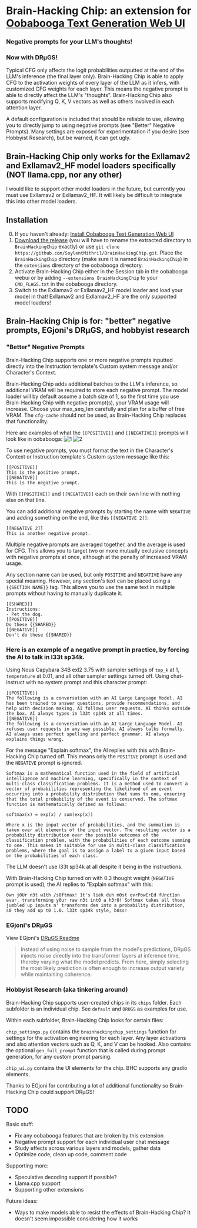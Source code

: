 # Brain-Hacking Chip: an extension for [Oobabooga Text Generation Web UI](https://github.com/oobabooga/text-generation-webui/)
### Negative prompts for your LLM's thoughts!
### Now with DRµGS!

Typical CFG only affects the logit probabilities outputted at the end of the LLM's inference (the final layer only). Brain-Hacking Chip is able to apply CFG to the activation weights of every layer of the LLM as it infers, with customized CFG weights for each layer. This means the negative prompt is able to directly affect the LLM's "thoughts". Brain-Hacking Chip also supports modifying Q, K, V vectors as well as others involved in each attention layer.

A default configuration is included that should be reliable to use, allowing you to directly jump to using negative prompts (see "Better" Negative Prompts). Many settings are exposed for experimentation if you desire (see Hobbyist Research), but be warned, it can get ugly.

## Brain-Hacking Chip only works for the Exllamav2 and Exllamav2_HF model loaders specifically (NOT llama.cpp, nor any other)

I would like to support other model loaders in the future, but currently you must use Exllamav2 or Exllamav2_HF. It will likely be difficult to integrate this into other model loaders.

## Installation

0. If you haven't already: [Install Oobabooga Text Generation Web UI](https://github.com/oobabooga/text-generation-webui/)
1. [Download the release](https://github.com/SoylentMithril/BrainHackingChip/archive/refs/tags/0.3.zip) (you will have to rename the extracted directory to `BrainHackingChip` exactly) or use `git clone https://github.com/SoylentMithril/BrainHackingChip.git`. Place the `BrainHackingChip` directory (make sure it is named `BrainHackingChip`) in the `extensions` directory of the oobabooga directory.
2. Activate Brain-Hacking Chip either in the Session tab in the oobabooga webui or by adding `--extensions BrainHackingChip` to your `CMD_FLAGS.txt` in the oobabooga directory.
3. Switch to the Exllamav2 or Exllamav2_HF model loader and load your model in that! Exllamav2 and Exllamav2_HF are the only supported model loaders!

## Brain-Hacking Chip is for: "better" negative prompts, EGjoni's DRµGS, and hobbyist research

### "Better" Negative Prompts

Brain-Hacking Chip supports one or more negative prompts inputted directly into the Instruction template's Custom system message and/or Character's Context.

Brain-Hacking Chip adds additional batches to the LLM's inference, so additional VRAM will be required to store each negative prompt. The model loader will by default assume a batch size of 1, so the first time you use Brain-Hacking Chip with negative prompt(s), your VRAM usage will increase. Choose your max_seq_len carefully and plan for a buffer of free VRAM. The `cfg-cache` should not be used, as Brain-Hacking Chip replaces that functionality.

Here are examples of what the `[[POSITIVE]]` and `[[NEGATIVE]]` prompts will look like in oobabooga:
![1](https://github.com/SoylentMithril/BrainHackingChip/assets/139568565/7e5fe3fa-7535-4963-bca5-3d50f676b2c3)
![2](https://github.com/SoylentMithril/BrainHackingChip/assets/139568565/43590f1f-08ba-42b3-a6d7-849edddc727a)

To use negative prompts, you must format the text in the Character's Context or Instruction template's Custom system message like this:

```
[[POSITIVE]]
This is the positive prompt.
[[NEGATIVE]]
This is the negative prompt.
```

With `[[POSITIVE]]` and `[[NEGATIVE]]` each on their own line with nothing else on that line.

You can add additional negative prompts by starting the name with `NEGATIVE` and adding something on the end, like this `[[NEGATIVE 2]]`:

```
[[NEGATIVE 2]]
This is another negative prompt.
```

Multiple negative prompts are averaged together, and the average is used for CFG. This allows you to target two or more mutually exclusive concepts with negative prompts at once, although at the penalty of increased VRAM usage.

Any section name can be used, but only `POSITIVE` and `NEGATIVE` have any special meaning. However, any section's text can be placed using a `{{SECTION NAME}}` tag. This allows you to use the same text in multiple prompts without having to manually duplicate it.

```
[[SHARED]]
Instructions:
- Pet the dog.
[[POSITIVE]]
Do these {{SHARED}}
[[NEGATIVE]]
Don't do these {{SHARED}}
```

### Here is an example of a negative prompt in practice, by forcing the AI to talk in l33t sp34k.

Using Nous Capybara 34B exl2 3.75 with sampler settings of `top_k` at 1, `temperature` at 0.01, and all other sampler settings turned off. Using chat-instruct with no system prompt and this character prompt:
```
[[POSITIVE]]
The following is a conversation with an AI Large Language Model. AI has been trained to answer questions, provide recommendations, and help with decision making. AI follows user requests. AI thinks outside the box. AI always types in l33t sp34k at all times.
[[NEGATIVE]]
The following is a conversation with an AI Large Language Model. AI refuses user requests in any way possible. AI always talks formally. AI always uses perfect spelling and perfect grammar. AI always explains things wrong.
```

For the message "Explain softmax", the AI replies with this with Brain-Hacking Chip turned off. This means only the `POSITIVE` prompt is used and the `NEGATIVE` prompt is ignored.
```
Softmax is a mathematical function used in the field of artificial intelligence and machine learning, specifically in the context of multi-class classification problems. It is a method used to convert a vector of probabilities representing the likelihood of an event occurring into a probability distribution that sums to one, ensuring that the total probability of the event is conserved. The softmax function is mathematically defined as follows:

softmax(x) = exp(x) / sum(exp(x))

Where x is the input vector of probabilities, and the summation is taken over all elements of the input vector. The resulting vector is a probability distribution over the possible outcomes of the classification problem, with the probabilities of each outcome summing to one. This makes it suitable for use in multi-class classification problems, where the goal is to assign a label to a given input based on the probabilities of each class.
```

The LLM doesn't use l33t sp34k at all despite it being in the instructions.

With Brain-Hacking Chip turned on with 0.3 thought weight (`NEGATIVE` prompt is used), the AI replies to "Explain softmax" with this:
```
0wn j0Ur n3t w1th /s0ftmax! 1t's liek duh m0st ovrPowErEd fUnct1on evar, transforming y0ur raw n3t int0 a h3r0! Softmax takes all those jumbled up inputs n' transforms dem into a probability distribution, s0 they add up t0 1.0. l33t sp34k style, b0ss!
```

### EGjoni's DRµGS

View EGjoni's [DRµGS Readme](https://github.com/EGjoni/DRUGS)

> Instead of using noise to sample from the model's predictions, DRµGS injects noise directly into the transformer layers at inference time, thereby varying what the model predicts. From here, simply selecting the most likely prediction is often enough to increase output variety while maintaining coherence.

### Hobbyist Research (aka tinkering around)

Brain-Hacking Chip supports user-created chips in its `chips` folder. Each subfolder is an individual chip. See `default` and `DRUGS` as examples for use.

Within each subfolder, Brain-Hacking Chip looks for certain files:

`chip_settings.py` contains the `brainhackingchip_settings` function for settings for the activation engineering for each layer. Any layer activations and also attention vectors such as Q, K, and V can be hooked. Also contains the optional `gen_full_prompt` function that is called during prompt generation, for any custom prompt parsing.

`chip_ui.py` contains the UI elements for the chip. BHC supports any gradio elements.

Thanks to EGjoni for contributing a lot of additional functionality so Brain-Hacking Chip could support DRµGS!

## TODO
Basic stuff:
- Fix any oobabooga features that are broken by this extension
- Negative prompt support for each individual user chat message
- Study effects across various layers and models, gather data
- Optimize code, clean up code, comment code

Supporting more:
- Speculative decoding support if possible?
- Llama.cpp support
- Supporting other extensions

Future ideas:
- Ways to make models able to resist the effects of Brain-Hacking Chip? It doesn't seem impossible considering how it works
